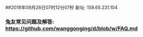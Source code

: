 ##2018年09月28日07时12分07秒 新址: 159.65.231.104
### 兔友常见问题及解答: https://github.com/wanggonging/d/blob/w/FAQ.md
